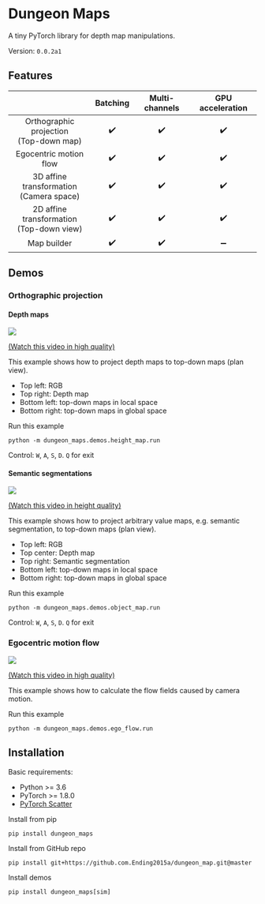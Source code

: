 # Dungeon Maps
A tiny PyTorch library for depth map manipulations.

Version: `0.0.2a1`

## Features

| | Batching | Multi-channels | GPU acceleration |
|:-:|:-:|:-:|:-:|
| Orthographic projection<br>(Top-down map) |:heavy_check_mark:|:heavy_check_mark:|:heavy_check_mark:|
| Egocentric motion flow |:heavy_check_mark:|:heavy_check_mark:|:heavy_check_mark:|
| 3D affine transformation<br>(Camera space) |:heavy_check_mark:|:heavy_check_mark:|:heavy_check_mark:|
| 2D affine transformation<br>(Top-down view) |:heavy_check_mark:|:heavy_check_mark:|:heavy_check_mark:|
| Map builder |:heavy_check_mark:|:heavy_check_mark:|:heavy_minus_sign:|

## Demos

### Orthographic projection

#### Depth maps
<img src="https://github.com/Ending2015a/dungeon_maps/blob/master/assets/demos_height_map.gif">

[(Watch this video in high quality)](https://youtu.be/vXpTaCOoH24)

This example shows how to project depth maps to top-down maps (plan view).
* Top left: RGB
* Top right: Depth map
* Bottom left: top-down maps in local space
* Bottom right: top-down maps in global space


Run this example
```shell
python -m dungeon_maps.demos.height_map.run
```
Control: `W`, `A`, `S`, `D`. `Q` for exit


#### Semantic segmentations

<img src="https://github.com/Ending2015a/dungeon_maps/blob/master/assets/demos_object_map.gif">

[(Watch this video in height quality)](https://youtu.be/QBa3fRzOnHI)

This example shows how to project arbitrary value maps, e.g. semantic segmentation, to top-down maps (plan view).
* Top left: RGB
* Top center: Depth map
* Top right: Semantic segmentation
* Bottom left: top-down maps in local space
* Bottom right: top-down maps in global space

Run this example
```shell
python -m dungeon_maps.demos.object_map.run
```
Control: `W`, `A`, `S`, `D`. `Q` for exit


### Egocentric motion flow

<img src="https://github.com/Ending2015a/dungeon_maps/blob/master/assets/demos_ego_flow.gif">

[(Watch this video in high quality)](https://youtu.be/q6HnNAVr2ps)

This example shows how to calculate the flow fields caused by camera motion.

Run this example
```shell
python -m dungeon_maps.demos.ego_flow.run
```

## Installation

Basic requirements:
* Python >= 3.6
* PyTorch >= 1.8.0
* [PyTorch Scatter](https://github.com/rusty1s/pytorch_scatter)

Install from pip
```shell
pip install dungeon_maps
```

Install from GitHub repo
```shell
pip install git+https://github.com.Ending2015a/dungeon_map.git@master
```

Install demos
```shell
pip install dungeon_maps[sim]
```
